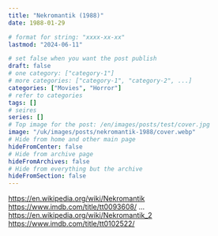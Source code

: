 ```yaml
---
title: "Nekromantik (1988)"
date: 1988-01-29

# format for string: "xxxx-xx-xx"
lastmod: "2024-06-11"

# set false when you want the post publish
draft: false
# one category: ["category-1"]
# more categories: ["category-1", "category-2", ...]
categories: ["Movies", "Horror"]
# refer to categories
tags: []
# seires
series: []
# Top image for the post: /en/images/posts/test/cover.jpg
image: "/uk/images/posts/nekromantik-1988/cover.webp"
# Hide from home and other main page
hideFromCenter: false
# Hide from archive page
hideFromArchives: false
# Hide from everything but the archive
hideFromSection: false
---
```

https://en.wikipedia.org/wiki/Nekromantik
https://www.imdb.com/title/tt0093608/
...
https://en.wikipedia.org/wiki/Nekromantik_2
https://www.imdb.com/title/tt0102522/
<!--more-->